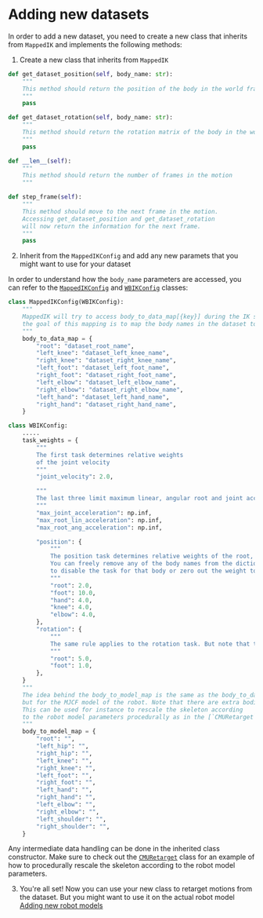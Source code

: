 # Adding new datasets

In order to add a new dataset, you need to create a new class that inherits from `MappedIK` and implements the following methods:
1) Create a new class that inherits from `MappedIK`

```python
def get_dataset_position(self, body_name: str):
    """
    This method should return the position of the body in the world frame XYZ order
    """
    pass

def get_dataset_rotation(self, body_name: str):
    """
    This method should return the rotation matrix of the body in the world frame
    """
    pass

def __len__(self):
    """
    This method should return the number of frames in the motion
    """

def step_frame(self):
    """
    This method should move to the next frame in the motion.
    Accessing get_dataset_position and get_dataset_rotation 
    will now return the information for the next frame.
    """
    pass
```

2) Inherit from the `MappedIKConfig` and add any new paramets that you might want to use for your dataset
 
In order to understand how the `body_name` parameters are accessed, you can refer to the [`MappedIKConfig`](../recap/config/mapped_ik_config.py) and [`WBIKConfig`](../recap/config/wbik_config.py) classes:

```python
class MappedIKConfig(WBIKConfig):
    """
    MappedIK will try to access body_to_data_map[{key}] during the IK solving process.
    the goal of this mapping is to map the body names in the dataset to their aliases
    """
    body_to_data_map = {
        "root": "dataset_root_name",
        "left_knee": "dataset_left_knee_name",
        "right_knee": "dataset_right_knee_name",
        "left_foot": "dataset_left_foot_name",
        "right_foot": "dataset_right_foot_name",
        "left_elbow": "dataset_left_elbow_name",
        "right_elbow": "dataset_right_elbow_name",
        "left_hand": "dataset_left_hand_name",
        "right_hand": "dataset_right_hand_name",
    }
```
```python
class WBIKConfig:
    .....
    task_weights = {
        """
        The first task determines relative weights 
        of the joint velocity
        """
        "joint_velocity": 2.0,

        """
        The last three limit maximum linear, angular root and joint accelerations
        """
        "max_joint_acceleration": np.inf,
        "max_root_lin_acceleration": np.inf,
        "max_root_ang_acceleration": np.inf,

        "position": {
            """
            The position task determines relative weights of the root, foot, hand, knee, elbow and COM tasks.
            You can freely remove any of the body names from the dictionary 
            to disable the task for that body or zero out the weight to make it have no effect.
            """
            "root": 2.0,
            "foot": 10.0,
            "hand": 4.0,
            "knee": 4.0,
            "elbow": 4.0,
        },
        "rotation": {
            """
            The same rule applies to the rotation task. But note that the center of mass has no rotation task.
            """
            "root": 5.0,
            "foot": 1.0,
        },
    }
    """
    The idea behind the body_to_model_map is the same as the body_to_data_map 
    but for the MJCF model of the robot. Note that there are extra bodies in this dictionary. 
    This can be used for instance to rescale the skeleton according 
    to the robot model parameters procedurally as in the [`CMURetarget`](../recap/cmu/retarget.py) class.
    """
    body_to_model_map = {
        "root": "",
        "left_hip": "",
        "right_hip": "",
        "left_knee": "",
        "right_knee": "",
        "left_foot": "",
        "right_foot": "",
        "left_hand": "",
        "right_hand": "",
        "left_elbow": "",
        "right_elbow": "",
        "left_shoulder": "",
        "right_shoulder": "",
    }
```
Any intermediate data handling can be done in the inherited class constructor.
Make sure to check out the [`CMURetarget`](../recap/cmu/retarget.py) class for an example of how to procedurally rescale the skeleton according to the robot model parameters.

3) You're all set! Now you can use your new class to retarget motions from the dataset. But you might want to use it on the actual robot model [Adding new robot models](adding_new_robot_models.md)